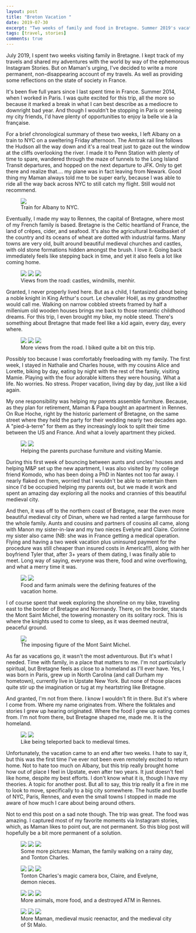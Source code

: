 ```yaml
---
layout: post
title: "Breton Vacation "
date: 2019-07-30
excerpt: "Two weeks of family and food in Bretagne. Summer 2019's vacation diary."
tags: [travel, stories]
comments: true
---
```


July 2019, I spent two weeks visiting family in Bretagne. I kept track of my travels and shared my adventures with the world by way of the ephemorous Instagram Stories. But on Maman's urging, I've decided to write a more permanent, non-disappearing account of my travels. As well as providing some reflections on the state of society in France.

It's been five full years since I last spent time in France. Summer 2014, when I worked in Paris. I was quite excited for this trip, all the more so because it marked a break in what I can best describe as a mediocre to downright bad year. And though I wouldn't be stopping in Paris or seeing my city friends, I'd have plenty of opportunities to enjoy la belle vie à la française. 

For a brief chronological summary of these two weeks, I left Albany on a train to NYC on a sweltering Friday afternoon. The Amtrak rail line follows the Hudson all the way down and it's a real treat just to gaze out the window at the cliffs overlooking the river. I made it to Penn Station with plenty of time to spare, wandered through the maze of tunnels to the Long Island Transit departures, and hopped on the next departure to JFK. Only to get there and realize that.... my plane was in fact leaving from Newark. Good thing my Maman always told me to be super early, because I was able to ride all the way back across NYC to still catch my flight. Still would not recommend.

<figure>
	<a href="https://raw.githubusercontent.com/hoelwiesner/hoelwiesner.github.io/master/assets/img/Bretagne%202019/amtrak.jpg"><img src="https://raw.githubusercontent.com/hoelwiesner/hoelwiesner.github.io/master/assets/img/Bretagne%202019/amtrak.jpg"></a>
	<figcaption>Train for Albany to NYC.</figcaption>
</figure>

Eventually, I made my way to Rennes, the capital of Bretagne, where most of my French family is based. Bretagne is the Celtic heartland of France, the land of crêpes, cider, and seafood. It's also the agricultural breadbasket of the country and its oceans of wheat are dotted with industrial farms. Many towns are very old, built around beautiful medieval churches and castles, with old stone formations hidden amongst the brush. I love it. Going back immediately feels like stepping back in time, and yet it also feels a lot like coming home.

<figure class="third">
	<a href="https://raw.githubusercontent.com/hoelwiesner/hoelwiesner.github.io/master/assets/img/Bretagne%202019/castle.jpg"><img src="https://raw.githubusercontent.com/hoelwiesner/hoelwiesner.github.io/master/assets/img/Bretagne%202019/castle.jpg"></a>
    <a href="https://raw.githubusercontent.com/hoelwiesner/hoelwiesner.github.io/master/assets/img/Bretagne%202019/moulin.jpg"><img src="https://raw.githubusercontent.com/hoelwiesner/hoelwiesner.github.io/master/assets/img/Bretagne%202019/moulin.jpg"></a>
    <a href="https://raw.githubusercontent.com/hoelwiesner/hoelwiesner.github.io/master/assets/img/Bretagne%202019/menhir.jpg"><img src="https://raw.githubusercontent.com/hoelwiesner/hoelwiesner.github.io/master/assets/img/Bretagne%202019/menhir.jpg"></a>
	<figcaption>Views from the road: castles, windmills, menhir.</figcaption>
</figure>

Granted, I never properly lived here. But as a child, I fantasized about being a noble knight in King Arthur's court. Le chevalier Hoël, as my grandmother would call me. Walking on narrow cobbled streets framed by half a millenium old wooden houses brings me back to those romantic childhood dreams. For this trip, I even brought my bike, my noble steed. There's something about Bretagne that made feel like a kid again, every day, every where.

<figure class="third">
    <a href="https://raw.githubusercontent.com/hoelwiesner/hoelwiesner.github.io/master/assets/img/Bretagne%202019/grain.jpg"><img src="https://raw.githubusercontent.com/hoelwiesner/hoelwiesner.github.io/master/assets/img/Bretagne%202019/grain.jpg"></a>
<a href="https://raw.githubusercontent.com/hoelwiesner/hoelwiesner.github.io/master/assets/img/Bretagne%202019/cap.jpg"><img src="https://raw.githubusercontent.com/hoelwiesner/hoelwiesner.github.io/master/assets/img/Bretagne%202019/cap.jpg"></a>
    <a href="https://raw.githubusercontent.com/hoelwiesner/hoelwiesner.github.io/master/assets/img/Bretagne%202019/ocean.jpg"><img src="https://raw.githubusercontent.com/hoelwiesner/hoelwiesner.github.io/master/assets/img/Bretagne%202019/ocean.jpg"></a>
	<figcaption>More views from the road. I biked quite a bit on this trip.</figcaption>
</figure>

Possibly too because I was comfortably freeloading with my family. The first week, I stayed in Nathalie and Charles house, with my cousins Alice and Lorette, biking by day, eating by night with the rest of the family, visiting Mamie. Playing with the four adorable kittens they were housing. What a life. No worries. No stress. Proper vacation, living day by day, just like a kid again.

My one responsibility was helping my parents assemble furniture. Because, as they plan for retirement, Maman & Papa bought an apartment in Rennes. On Rue Hoche, right by the historic parlement of Bretagne, on the same street where they held the party for their wedding nearly two decades ago. A "pied-à-terre" for them as they increasingly look to split their time between the US and France. And what a lovely apartment they picked. 

<figure class="half">
    <a href="https://raw.githubusercontent.com/hoelwiesner/hoelwiesner.github.io/master/assets/img/Bretagne%202019/brocante.jpg"><img src="https://raw.githubusercontent.com/hoelwiesner/hoelwiesner.github.io/master/assets/img/Bretagne%202019/brocante.jpg"></a>
<a href="https://raw.githubusercontent.com/hoelwiesner/hoelwiesner.github.io/master/assets/img/Bretagne%202019/mamie.jpg"><img src="https://raw.githubusercontent.com/hoelwiesner/hoelwiesner.github.io/master/assets/img/Bretagne%202019/mamie.jpg"></a>
	<figcaption>Helping the parents purchase furniture and visiting Mamie.</figcaption>
</figure>

During this first week of bouncing between aunts and uncles' houses and helping M&P set up the new apartment, I was also visited by my college friend Komodo, who has been doing a PhD in Nantes not too far away. I nearly flaked on them, worried that I wouldn't be able to entertain them since I'd be occupied helping my parents out, but we made it work and spent an amazing day exploring all the nooks and crannies of this beautiful medieval city.

And then, it was off to the northern coast of Bretagne, near the even more beautiful medieval city of Dinan, where we had rented a large farmhouse for the whole family. Aunts and cousins and partners of cousins all came, along with Manon my sister-in-law and my two nieces Evelyne and Claire. Corinne my sister also came (NB: she was in France getting a medical operation. Flying and having a two week vacation plus uninsured payment for the procedure was still cheaper than insured costs in America!!!), along with her boyfriend Tyler that, after 3+ years of them dating, I was finally able to meet. Long way of saying, everyone was there, food and wine overflowing, and what a merry time it was.

<figure class="half">
    <a href="https://raw.githubusercontent.com/hoelwiesner/hoelwiesner.github.io/master/assets/img/Bretagne%202019/apero.jpg"><img src="https://raw.githubusercontent.com/hoelwiesner/hoelwiesner.github.io/master/assets/img/Bretagne%202019/apero.jpg"></a>
<a href="https://raw.githubusercontent.com/hoelwiesner/hoelwiesner.github.io/master/assets/img/Bretagne%202019/poulain.jpg"><img src="https://raw.githubusercontent.com/hoelwiesner/hoelwiesner.github.io/master/assets/img/Bretagne%202019/poulain.jpg"></a>
	<figcaption>Food and farm animals were the defining features of the vacation home.</figcaption>
</figure>

I of course spent that week exploring the shoreline on my bike, traveling east to the border of Bretagne and Normandy. There, on the border, stands the Mont Saint Michel, the towering monastery on its solitary rock. This is where the knights used to come to sleep, as it was deemed neutral, peaceful ground. 

<figure>
    <a href="https://raw.githubusercontent.com/hoelwiesner/hoelwiesner.github.io/master/assets/img/Bretagne%202019/stmichel.jpg"><img src="https://raw.githubusercontent.com/hoelwiesner/hoelwiesner.github.io/master/assets/img/Bretagne%202019/stmichel.jpg"></a>
	<figcaption>The imposing figure of the Mont Saint Michel.</figcaption>
</figure>

As far as vacations go, it wasn't the most adventurous. But it's what I needed. Time with family, in a place that matters to me. I'm not particularly spiritual, but Bretagne feels as close to a homeland as I'll ever have. Yes, I was born in Paris, grew up in North Carolina (and call Durham my hometown), currently live in Upstate New York. But none of those places quite stir up the imagination or tug at my heartstring like Bretagne. 

And granted, I'm not from there. I know I wouldn't fit in there. But it's where I come from. Where my name originates from. Where the folktales and stories I grew up hearing originated. Where the food I grew up eating comes from. I'm not from there, but Bretagne shaped me, made me. It is the homeland. 

<figure class="half">
    <a href="https://raw.githubusercontent.com/hoelwiesner/hoelwiesner.github.io/master/assets/img/Bretagne%202019/cornemuse.jpg"><img src="https://raw.githubusercontent.com/hoelwiesner/hoelwiesner.github.io/master/assets/img/Bretagne%202019/cornemuse.jpg"></a>
<a href="https://raw.githubusercontent.com/hoelwiesner/hoelwiesner.github.io/master/assets/img/Bretagne%202019/dinan.jpg"><img src="https://raw.githubusercontent.com/hoelwiesner/hoelwiesner.github.io/master/assets/img/Bretagne%202019/dinan.jpg"></a>
	<figcaption>Like being teleported back to medieval times.</figcaption>
</figure>

Unfortunately, the vacation came to an end after two weeks. I hate to say it, but this was the first time I've ever not been even remotely excited to return home. Not to hate too much on Albany, but this trip really brought home how out of place I feel in Upstate, even after two years. It just doesn't feel like home, despite my best efforts. I don't know what it is, though I have my theories. A topic for another post. But all to say, this trip really lit a fire in me to look to move, specifically to a big city somewhere. The hustle and bustle of NYC, Paris, Rennes, and even the small towns I stopped in made me aware of how much  I care about being around others. 

Not to end this post on a sad note though. The trip was great. The food was amazing. I captured most of my favorite moments via Instagram stories, which, as Maman likes to point out, are not permanent. So this blog post will hopefully be a bit more permanent of a solution. 


<figure class="third">
    <a href="https://raw.githubusercontent.com/hoelwiesner/hoelwiesner.github.io/master/assets/img/Bretagne%202019/maman.jpg"><img src="https://raw.githubusercontent.com/hoelwiesner/hoelwiesner.github.io/master/assets/img/Bretagne%202019/maman.jpg"></a>
<a href="https://raw.githubusercontent.com/hoelwiesner/hoelwiesner.github.io/master/assets/img/Bretagne%202019/dinanfamille.jpg"><img src="https://raw.githubusercontent.com/hoelwiesner/hoelwiesner.github.io/master/assets/img/Bretagne%202019/dinanfamille.jpg"></a>
    <a href="https://raw.githubusercontent.com/hoelwiesner/hoelwiesner.github.io/master/assets/img/Bretagne%202019/charles.jpg"><img src="https://raw.githubusercontent.com/hoelwiesner/hoelwiesner.github.io/master/assets/img/Bretagne%202019/charles.jpg"></a>
	<figcaption>Some more pictures: Maman, the family walking on a rainy day, and Tonton Charles.</figcaption>
</figure>


<figure class="third">
    <a href="https://raw.githubusercontent.com/hoelwiesner/hoelwiesner.github.io/master/assets/img/Bretagne%202019/camera.jpg"><img src="https://raw.githubusercontent.com/hoelwiesner/hoelwiesner.github.io/master/assets/img/Bretagne%202019/camera.jpg"></a>
<a href="https://raw.githubusercontent.com/hoelwiesner/hoelwiesner.github.io/master/assets/img/Bretagne%202019/claire.jpg"><img src="https://raw.githubusercontent.com/hoelwiesner/hoelwiesner.github.io/master/assets/img/Bretagne%202019/claire.jpg"></a>
    <a href="https://raw.githubusercontent.com/hoelwiesner/hoelwiesner.github.io/master/assets/img/Bretagne%202019/evelyne.jpg"><img src="https://raw.githubusercontent.com/hoelwiesner/hoelwiesner.github.io/master/assets/img/Bretagne%202019/evelyne.jpg"></a>
	<figcaption>Tonton Charles's magic camera box, Claire, and Evelyne, demon nieces.</figcaption>
</figure>


<figure class="third">
    <a href="https://raw.githubusercontent.com/hoelwiesner/hoelwiesner.github.io/master/assets/img/Bretagne%202019/cat.jpg"><img src="https://raw.githubusercontent.com/hoelwiesner/hoelwiesner.github.io/master/assets/img/Bretagne%202019/cat.jpg"></a>
<a href="https://raw.githubusercontent.com/hoelwiesner/hoelwiesner.github.io/master/assets/img/Bretagne%202019/cheese.jpg"><img src="https://raw.githubusercontent.com/hoelwiesner/hoelwiesner.github.io/master/assets/img/Bretagne%202019/cheese.jpg"></a>
    <a href="https://raw.githubusercontent.com/hoelwiesner/hoelwiesner.github.io/master/assets/img/Bretagne%202019/atm.jpg"><img src="https://raw.githubusercontent.com/hoelwiesner/hoelwiesner.github.io/master/assets/img/Bretagne%202019/atm.jpg"></a>
	<figcaption>More animals, more food, and a destroyed ATM in Rennes.</figcaption>
</figure>


<figure class="third">
    <a href="https://raw.githubusercontent.com/hoelwiesner/hoelwiesner.github.io/master/assets/img/Bretagne%202019/mamanpluit.jpg"><img src="https://raw.githubusercontent.com/hoelwiesner/hoelwiesner.github.io/master/assets/img/Bretagne%202019/mamanpluit.jpg"></a>
<a href="https://raw.githubusercontent.com/hoelwiesner/hoelwiesner.github.io/master/assets/img/Bretagne%202019/music.jpg"><img src="https://raw.githubusercontent.com/hoelwiesner/hoelwiesner.github.io/master/assets/img/Bretagne%202019/music.jpg"></a>
    <a href="https://raw.githubusercontent.com/hoelwiesner/hoelwiesner.github.io/master/assets/img/Bretagne%202019/plage.jpg"><img src="https://raw.githubusercontent.com/hoelwiesner/hoelwiesner.github.io/master/assets/img/Bretagne%202019/plage.jpg"></a>
	<figcaption>More Maman, medieval music reenactor, and the medieval city of St Malo.</figcaption>
</figure>


